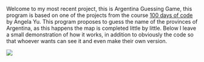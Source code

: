 Welcome to my most recent project, this is Argentina Guessing Game, this program is based on one of the projects from the course [100 days of code](https://www.udemy.com/course/100-days-of-code) by Angela Yu.
This program proposes to guess the name of the provinces of Argentina, as this happens the map is completed little by little. Below I leave a small demonstration of how it works, in addition to obviously the code so that whoever wants can see it and even make their own version.

![](https://media1.giphy.com/media/v1.Y2lkPTc5MGI3NjExYWxwcnQwd2hoZ3NveWFqaTN6eXpyNDBtOWVuazcyYWY5bXlzcW1jMSZlcD12MV9pbnRlcm5hbF9naWZfYnlfaWQmY3Q9Zw/tPMvfRX6zJTSonLmy0/giphy.gif)
